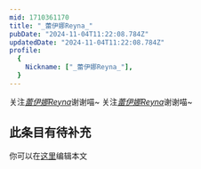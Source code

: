 ```yaml
---
mid: 1710361170
title: "_蕾伊娜Reyna_"
pubDate: "2024-11-04T11:22:08.784Z"
updatedDate: "2024-11-04T11:22:08.784Z"
profile:
  {
    Nickname: ["_蕾伊娜Reyna_"],
  }
---
```


关注[_蕾伊娜Reyna_](https://space.bilibili.com/1710361170)谢谢喵~ 关注[_蕾伊娜Reyna_](https://space.bilibili.com/1710361170)谢谢喵~

## 此条目有待补充
你可以在[这里](https://github.com/Yuhanawa/VTuber.ICU/edit/master/src/content/v/_蕾伊娜Reyna_/index.md)编辑本文

